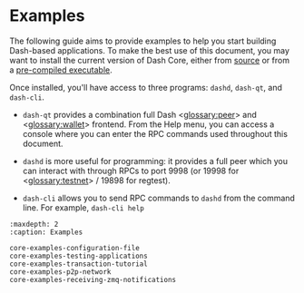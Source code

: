 # Examples

The following guide aims to provide examples to help you start building Dash-based applications. To make the best use of this document, you may want to install the current version of Dash Core, either from [source](https://github.com/dashpay/dash/) or from a [pre-compiled executable](https://www.dash.org/wallets/#wallets).

Once installed, you'll have access to three programs: `dashd`, `dash-qt`, and `dash-cli`.

* `dash-qt` provides a combination full Dash <<glossary:peer>> and <<glossary:wallet>> frontend. From the Help menu, you can access a console where you can enter the RPC commands used throughout this document.

* `dashd` is more useful for programming: it provides a full peer which you can interact with through RPCs to port 9998 (or 19998 for <<glossary:testnet>> / 19898 for regtest).

* `dash-cli` allows you to send RPC commands to `dashd` from the command line.  For example, `dash-cli help`

```{toctree}
:maxdepth: 2
:caption: Examples

core-examples-configuration-file
core-examples-testing-applications
core-examples-transaction-tutorial
core-examples-p2p-network
core-examples-receiving-zmq-notifications
```
